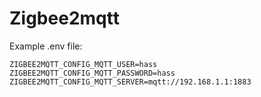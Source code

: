# Zigbee2mqtt

Example .env file:
```
ZIGBEE2MQTT_CONFIG_MQTT_USER=hass
ZIGBEE2MQTT_CONFIG_MQTT_PASSWORD=hass
ZIGBEE2MQTT_CONFIG_MQTT_SERVER=mqtt://192.168.1.1:1883
```

